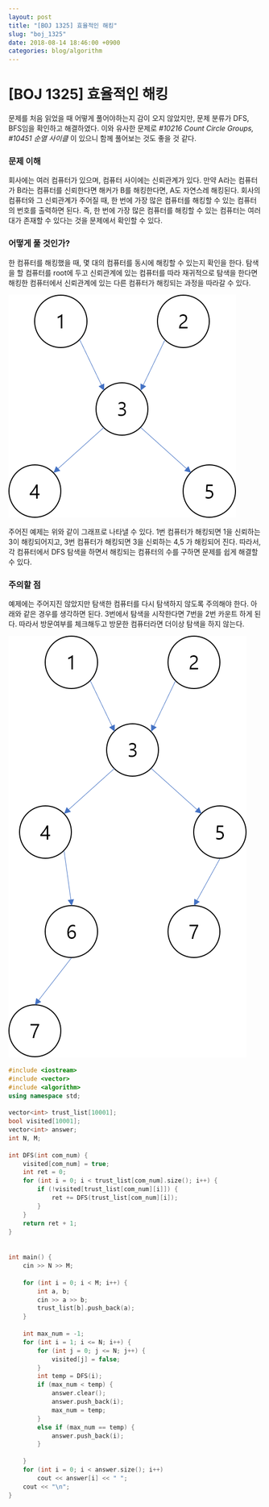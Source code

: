 ```yaml
---
layout: post
title: "[BOJ 1325] 효율적인 해킹"
slug: "boj_1325"
date: 2018-08-14 18:46:00 +0900
categories: blog/algorithm
---
```




# [BOJ 1325] 효율적인 해킹

[#1325 효율적인 해킹]: https://www.acmicpc.net/problem/1325
[#10216 Count Circle Groups]: https://www.acmicpc.net/problem/10216
[#10451 순열 사이클]: https://www.acmicpc.net/problem/10451



문제를 처음 읽었을 때 어떻게 풀어야하는지 감이 오지 않았지만, 문제 분류가 DFS, BFS임을 확인하고 해결하였다. 이와 유사한 문제로 *#10216 Count Circle Groups, #10451 순열 사이클* 이 있으니 함께 풀어보는 것도 좋을 것 같다.



### 문제 이해

 회사에는 여러 컴퓨터가 있으며, 컴퓨터 사이에는 신뢰관계가 있다. 만약 A라는 컴퓨터가 B라는 컴퓨터를 신뢰한다면 해커가 B를 해킹한다면, A도 자연스레 해킹된다. 회사의 컴퓨터와 그 신뢰관계가 주어질 때, 한 번에 가장 많은 컴퓨터를 해킹할 수 있는 컴퓨터의 번호를 출력하면 된다.  즉, 한 번에 가장 많은 컴퓨터를 해킹할 수 있는 컴퓨터는 여러 대가 존재할 수 있다는 것을 문제에서 확인할 수 있다.



### 어떻게 풀 것인가?

한 컴퓨터를 해킹했을 때, 몇 대의 컴퓨터를 동시에 해킹할 수 있는지 확인을 한다. 탐색을 할 컴퓨터를 root에 두고 신뢰관계에 있는 컴퓨터를 따라 재귀적으로 탐색을 한다면 해킹한 컴퓨터에서 신뢰관계에 있는 다른 컴퓨터가 해킹되는 과정을 따라갈 수 있다. 

![#1325_ex1.png](https://github.com/sjnov11/sjnov11.github.com/blob/master/_img/2018/08/14/%231325_ex1.png?raw=true) 



주어진 예제는 위와 같이 그래프로 나타낼 수 있다. 1번 컴퓨터가 해킹되면 1을 신뢰하는 3이 해킹되어지고, 3번 컴퓨터가 해킹되면 3을 신뢰하는 4,5 가 해킹되어 진다. 따라서, 각 컴퓨터에서 DFS 탐색을 하면서 해킹되는 컴퓨터의 수를 구하면 문제를 쉽게 해결할 수 있다.



### 주의할 점

예제에는 주어지진 않았지만 탐색한 컴퓨터를 다시 탐색하지 않도록 주의해야 한다. 아래와 같은 경우를 생각하면 된다. 3번에서 탐색을 시작한다면 7번을 2번 카운트 하게 된다. 따라서 방문여부를 체크해두고 방문한 컴퓨터라면 더이상 탐색을 하지 않는다.

![#1325_ex2.png](https://github.com/sjnov11/sjnov11.github.com/blob/master/_img/2018/08/14/%231325_ex2.png?raw=true) 



```c++
#include <iostream>
#include <vector>
#include <algorithm>
using namespace std;

vector<int> trust_list[10001];
bool visited[10001];
vector<int> answer;
int N, M;

int DFS(int com_num) {
	visited[com_num] = true;
	int ret = 0;
	for (int i = 0; i < trust_list[com_num].size(); i++) {
		if (!visited[trust_list[com_num][i]]) {
			ret += DFS(trust_list[com_num][i]);
		}
	}
	return ret + 1;
}


int main() {
	cin >> N >> M;

	for (int i = 0; i < M; i++) {
		int a, b;
		cin >> a >> b;
		trust_list[b].push_back(a);
	}

	int max_num = -1;
	for (int i = 1; i <= N; i++) {
		for (int j = 0; j <= N; j++) {
			visited[j] = false;
		}
		int temp = DFS(i);
		if (max_num < temp) {
			answer.clear();
			answer.push_back(i);
			max_num = temp;
		}
		else if (max_num == temp) {
			answer.push_back(i);
		}
		
	}
	for (int i = 0; i < answer.size(); i++)
		cout << answer[i] << " ";
	cout << "\n";
}
```

